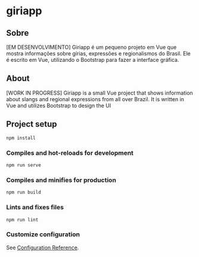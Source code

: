# giriapp

## Sobre
[EM DESENVOLVIMENTO]
Giriapp é um pequeno projeto em Vue que mostra informações sobre gírias, expressões e regionalismos do Brasil.
Ele é escrito em Vue, utilizando o Bootstrap para fazer a interface gráfica.

## About
[WORK IN PROGRESS]
Giriapp is a small Vue project that shows information about slangs and regional expressions from all over Brazil.
It is written in Vue and utilizes Bootstrap to design the UI

## Project setup
```
npm install
```

### Compiles and hot-reloads for development
```
npm run serve
```

### Compiles and minifies for production
```
npm run build
```

### Lints and fixes files
```
npm run lint
```

### Customize configuration
See [Configuration Reference](https://cli.vuejs.org/config/).

